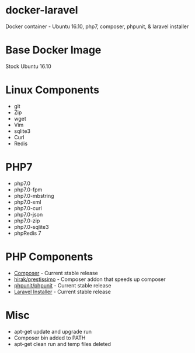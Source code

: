 # docker-laravel
Docker container - Ubuntu 16.10, php7, composer, phpunit, &amp; laravel installer

# Base Docker Image

Stock Ubuntu 16.10

# Linux Components

* git
* Zip
* wget
* Vim
* sqlite3
* Curl
* Redis

# PHP7

* php7.0
* php7.0-fpm
* php7.0-mbstring
* php7.0-xml
* php7.0-curl
* php7.0-json
* php7.0-zip
* php7.0-sqlite3
* phpRedis 7

# PHP Components

* [Composer](https://getcomposer.org) - Current stable release
* [hirak/prestissimo](https://github.com/hirak/prestissimo) - Composer addon that speeds up composer
* [phpunit/phpunit](https://phpunit.de) - Current stable release
* [Laravel Installer](https://laravel.com) - Current stable release

# Misc

* apt-get update and upgrade run
* Composer bin added to PATH
* apt-get clean run and temp files deleted